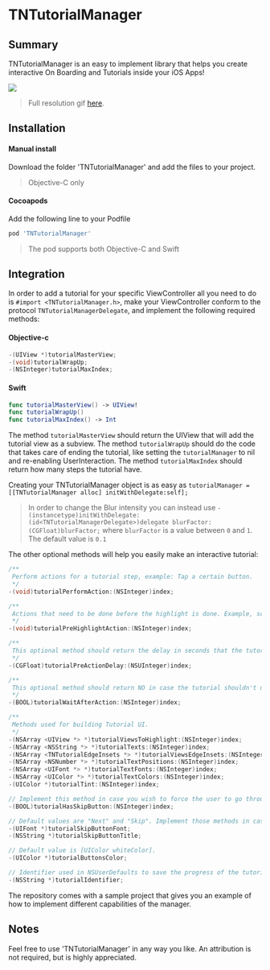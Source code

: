 # TNTutorialManager

## Summary
TNTutorialManager is an easy to implement library that helps you create interactive On Boarding and Tutorials inside your iOS Apps!

![](https://thumbs.gfycat.com/RectangularCalculatingJackal-size_restricted.gif)
> Full resolution gif <a href="https://gfycat.com/RectangularCalculatingJackal" target="_blank">here</a>.

## Installation

#### Manual install
Download the folder 'TNTutorialManager' and add the files to your project.
> Objective-C only

#### Cocoapods
Add the following line to your Podfile
```ruby
pod 'TNTutorialManager'
```
> The pod supports both Objective-C and Swift

## Integration
In order to add a tutorial for your specific ViewController all you need to do is `#import <TNTutorialManager.h>`, make your ViewController conform to the protocol `TNTutorialManagerDelegate`, and implement the following required methods:
#### Objective-c
```objective-c
-(UIView *)tutorialMasterView;
-(void)tutorialWrapUp;
-(NSInteger)tutorialMaxIndex;
```
#### Swift
```swift
func tutorialMasterView() -> UIView!
func tutorialWrapUp()
func tutorialMaxIndex() -> Int
```

The method `tutorialMasterView` should return the UIView that will add the tutorial view as a subview.
The method `tutorialWrapUp` should do the code that takes care of ending the tutorial, like setting the `tutorialManager` to nil and re-enabling UserInteraction.
The method `tutorialMaxIndex` should return how many steps the tutorial have.

Creating your TNTutorialManager object is as easy as `tutorialManager = [[TNTutorialManager alloc] initWithDelegate:self];`
> In order to change the Blur intensity you can instead use `-(instancetype)initWithDelegate:(id<TNTutorialManagerDelegate>)delegate blurFactor:(CGFloat)blurFactor;` where `blurFactor` is a value between `0` and `1`. The default value is `0.1`

The other optional methods will help you easily make an interactive tutorial:
```objective-c
/**
 Perform actions for a tutorial step, example: Tap a certain button.
 */
-(void)tutorialPerformAction:(NSInteger)index;

/**
 Actions that need to be done before the highlight is done. Example, scroll to a certain UITableViewCell.
 */
-(void)tutorialPreHighlightAction:(NSInteger)index;

/**
 This optional method should return the delay in seconds that the tutorialManager should wait before performing the next highlight, it is used in case there's a UI update that needs to be done.
 */
-(CGFloat)tutorialPreActionDelay:(NSUInteger)index;

/**
 This optional method should return NO in case the tutorial shouldn't update for a certain index. Example: If the UI pushes a new UIViewController and you need to start a new tutorial from inside the new UIViewController.
 */
-(BOOL)tutorialWaitAfterAction:(NSInteger)index;

/**
 Methods used for building Tutorial UI.
 */
-(NSArray <UIView *> *)tutorialViewsToHighlight:(NSInteger)index;
-(NSArray <NSString *> *)tutorialTexts:(NSInteger)index;
-(NSArray <TNTutorialEdgeInsets *> *)tutorialViewsEdgeInsets:(NSInteger)index;
-(NSArray <NSNumber *> *)tutorialTextPositions:(NSInteger)index;
-(NSArray <UIFont *> *)tutorialTextFonts:(NSInteger)index;
-(NSArray <UIColor *> *)tutorialTextColors:(NSInteger)index;
-(UIColor *)tutorialTint:(NSInteger)index;

// Implement this method in case you wish to force the user to go through tutorial.
-(BOOL)tutorialHasSkipButton:(NSInteger)index;

// Default values are "Next" and "Skip". Implement those methods in case you wish to Localize your application or use different titles.
-(UIFont *)tutorialSkipButtonFont;
-(NSString *)tutorialSkipButtonTitle;

// Default value is [UIColor whiteColor].
-(UIColor *)tutorialButtonsColor;

// Identifier used in NSUserDefaults to save the progress of the tutorial for the specific view controllers. The default value is the class name of the delegate. Implement only in case the same UIViewController class will be used multiple times in your UI and need a different identifier for each time it is used.
-(NSString *)tutorialIdentifier;
```

The repository comes with a sample project that gives you an example of how to implement different capabilities of the manager.

## Notes

Feel free to use 'TNTutorialManager' in any way you like. An attribution is not required, but is highly appreciated.
